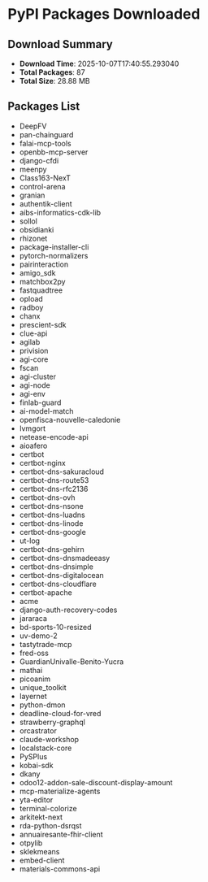 # PyPI Packages Downloaded

## Download Summary
- **Download Time**: 2025-10-07T17:40:55.293040
- **Total Packages**: 87
- **Total Size**: 28.88 MB

## Packages List
- DeepFV
- pan-chainguard
- falai-mcp-tools
- openbb-mcp-server
- django-cfdi
- meenpy
- Class163-NexT
- control-arena
- granian
- authentik-client
- aibs-informatics-cdk-lib
- sollol
- obsidianki
- rhizonet
- package-installer-cli
- pytorch-normalizers
- pairinteraction
- amigo_sdk
- matchbox2py
- fastquadtree
- opload
- radboy
- chanx
- prescient-sdk
- clue-api
- agilab
- privision
- agi-core
- fscan
- agi-cluster
- agi-node
- agi-env
- finlab-guard
- ai-model-match
- openfisca-nouvelle-caledonie
- lvmgort
- netease-encode-api
- aioafero
- certbot
- certbot-nginx
- certbot-dns-sakuracloud
- certbot-dns-route53
- certbot-dns-rfc2136
- certbot-dns-ovh
- certbot-dns-nsone
- certbot-dns-luadns
- certbot-dns-linode
- certbot-dns-google
- ut-log
- certbot-dns-gehirn
- certbot-dns-dnsmadeeasy
- certbot-dns-dnsimple
- certbot-dns-digitalocean
- certbot-dns-cloudflare
- certbot-apache
- acme
- django-auth-recovery-codes
- jararaca
- bd-sports-10-resized
- uv-demo-2
- tastytrade-mcp
- fred-oss
- GuardianUnivalle-Benito-Yucra
- mathai
- picoanim
- unique_toolkit
- layernet
- python-dmon
- deadline-cloud-for-vred
- strawberry-graphql
- orcastrator
- claude-workshop
- localstack-core
- PySPlus
- kobai-sdk
- dkany
- odoo12-addon-sale-discount-display-amount
- mcp-materialize-agents
- yta-editor
- terminal-colorize
- arkitekt-next
- rda-python-dsrqst
- annuairesante-fhir-client
- otpylib
- sklekmeans
- embed-client
- materials-commons-api
